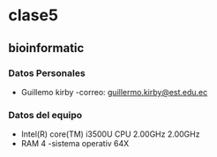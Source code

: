 # clase5
## bioinformatic
### Datos Personales
- Guillemo kirby
-correo: guillermo.kirby@est.edu.ec
### Datos del equipo 
- Intel(R) core(TM) i3500U CPU 2.00GHz 2.00GHz
- RAM 4
-sistema operativ 64X
